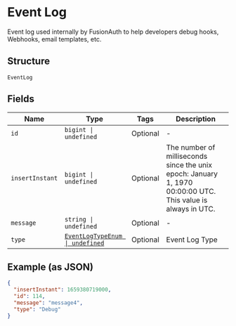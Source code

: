 
# Event Log

Event log used internally by FusionAuth to help developers debug hooks, Webhooks, email templates, etc.

## Structure

`EventLog`

## Fields

| Name | Type | Tags | Description |
|  --- | --- | --- | --- |
| `id` | `bigint \| undefined` | Optional | - |
| `insertInstant` | `bigint \| undefined` | Optional | The number of milliseconds since the unix epoch: January 1, 1970 00:00:00 UTC. This value is always in UTC. |
| `message` | `string \| undefined` | Optional | - |
| `type` | [`EventLogTypeEnum \| undefined`](../../doc/models/event-log-type-enum.md) | Optional | Event Log Type |

## Example (as JSON)

```json
{
  "insertInstant": 1659380719000,
  "id": 114,
  "message": "message4",
  "type": "Debug"
}
```

